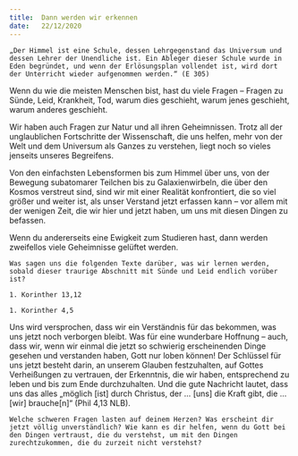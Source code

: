 ```yaml
---
title:  Dann werden wir erkennen
date:   22/12/2020
---
```


`„Der Himmel ist eine Schule, dessen Lehrgegenstand das Universum und dessen Lehrer der Unendliche ist. Ein Ableger dieser Schule wurde in Eden begründet, und wenn der Erlösungsplan vollendet ist, wird dort der Unterricht wieder aufgenommen werden.“ (E 305)`

Wenn du wie die meisten Menschen bist, hast du viele Fragen – Fragen zu Sünde, Leid, Krankheit, Tod, warum dies geschieht, warum jenes geschieht, warum anderes geschieht.

Wir haben auch Fragen zur Natur und all ihren Geheimnissen. Trotz all der unglaublichen Fortschritte der Wissenschaft, die uns helfen, mehr von der Welt und dem Universum als Ganzes zu verstehen, liegt noch so vieles jenseits unseres Begreifens.

Von den einfachsten Lebensformen bis zum Himmel über uns, von der Bewegung subatomarer Teilchen bis zu Galaxienwirbeln, die über den Kosmos verstreut sind, sind wir mit einer Realität konfrontiert, die so viel größer und weiter ist, als unser Verstand jetzt erfassen kann – vor allem mit der wenigen Zeit, die wir hier und jetzt haben, um uns mit diesen Dingen zu befassen.

Wenn du andererseits eine Ewigkeit zum Studieren hast, dann werden zweifellos viele Geheimnisse gelüftet werden.

`Was sagen uns die folgenden Texte darüber, was wir lernen werden, sobald dieser traurige Abschnitt mit Sünde und Leid endlich vorüber ist?`

`1. Korinther 13,12`

`1. Korinther 4,5`

Uns wird versprochen, dass wir ein Verständnis für das bekommen, was uns jetzt noch verborgen bleibt. Was für eine wunderbare Hoffnung – auch, dass wir, wenn wir einmal die jetzt so schwierig erscheinenden Dinge gesehen und verstanden haben, Gott nur loben können! Der Schlüssel für uns jetzt besteht darin, an unserem Glauben festzuhalten, auf Gottes Verheißungen zu vertrauen, der Erkenntnis, die wir haben, entsprechend zu leben und bis zum Ende durchzuhalten. Und die gute Nachricht lautet, dass uns das alles „möglich [ist] durch Christus, der … [uns] die Kraft gibt, die … [wir] brauche[n]“ (Phil 4,13 NLB).

`Welche schweren Fragen lasten auf deinem Herzen? Was erscheint dir jetzt völlig unverständlich? Wie kann es dir helfen, wenn du Gott bei den Dingen vertraust, die du verstehst, um mit den Dingen zurechtzukommen, die du zurzeit nicht verstehst?`